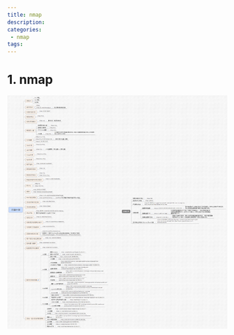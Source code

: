 ```yaml
---
title: nmap
description:
categories:
 - nmap
tags:
---
```

# 1. nmap
![Mobile Preview](/assets/images/yang/nmap.png)
